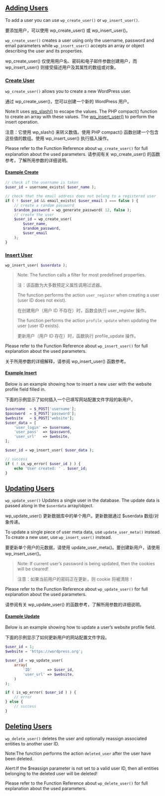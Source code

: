 ## [Adding Users](https://developer.wordpress.org/plugins/users/working-with-users/#adding-users)

To add a user you can use `wp_create_user()` or `wp_insert_user()`.

要添加用户，可以使用 wp_create_user() 或 wp_insert_user()。

`wp_create_user()` creates a user using only the username, password and email parameters while `wp_insert_user()` accepts an array or object describing the user and its properties.

wp_create_user() 仅使用用户名、密码和电子邮件参数创建用户，而 wp_insert_user() 则接受描述用户及其属性的数组或对象。



### [Create User](https://developer.wordpress.org/plugins/users/working-with-users/#create-user)

`wp_create_user()` allows you to create a new WordPress user.

通过 wp_create_user()，您可以创建一个新的 WordPress 用户。

Note:It uses [wp_slash()](https://developer.wordpress.org/reference/functions/wp_slash/) to escape the values. The PHP compact() function to create an array with these values. The [wp_insert_user()](https://developer.wordpress.org/reference/functions/wp_insert_user/) to perform the insert operation.

注意：它使用 wp_slash() 来转义数值。使用 PHP compact() 函数创建一个包含这些值的数组。使用 wp_insert_user() 执行插入操作。

Please refer to the Function Reference about `wp_create_user()` for full explanation about the used parameters.
请参阅有关 wp_create_user() 的函数参考，了解所用参数的详细说明。



#### [Example Create](https://developer.wordpress.org/plugins/users/working-with-users/#example-create)

```php
// check if the username is taken
$user_id = username_exists( $user_name );

// check that the email address does not belong to a registered user
if ( ! $user_id && email_exists( $user_email ) === false ) {
	// create a random password
	$random_password = wp_generate_password( 12, false );
	// create the user
	$user_id = wp_create_user(
		$user_name,
		$random_password,
		$user_email
	);
}
```



### [Insert User](https://developer.wordpress.org/plugins/users/working-with-users/#insert-user)

```php
wp_insert_user( $userdata );
```

> Note: The function calls a filter for most predefined properties.
>
> 注：该函数为大多数预定义属性调用过滤器。
>
> The function performs the action `user_register` when creating a user (user ID does not exist).
>
> 在创建用户（用户 ID 不存在）时，函数会执行 user_register 操作。
>
> The function performs the action `profile_update` when updating the user (user ID exists).
>
> 更新用户（用户 ID 存在）时，函数执行 profile_update 操作。

Please refer to the Function Reference about `wp_insert_user()` for full explanation about the used parameters.

关于所用参数的详细解释，请参阅 wp_insert_user() 函数参考。



#### [Example Insert](https://developer.wordpress.org/plugins/users/working-with-users/#example-insert)

Below is an example showing how to insert a new user with the website profile field filled in.

下面的示例显示了如何插入一个已填写网站配置文件字段的新用户。

```php
$username  = $_POST['username'];
$password  = $_POST['password'];
$website   = $_POST['website'];
$user_data = [
	'user_login' => $username,
	'user_pass'  => $password,
	'user_url'   => $website,
];

$user_id = wp_insert_user( $user_data );

// success
if ( ! is_wp_error( $user_id ) ) {
	echo 'User created: ' . $user_id;
}
```



## [Updating Users](https://developer.wordpress.org/plugins/users/working-with-users/#updating-users)

`wp_update_user()` Updates a single user in the database. The update data is passed along in the `$userdata` array/object.

wp_update_user() 更新数据库中的单个用户。更新数据通过 $userdata 数组/对象传递。

To update a single piece of user meta data, use `update_user_meta()` instead. To create a new user, use `wp_insert_user()` instead.

要更新单个用户的元数据，请使用 update_user_meta()。要创建新用户，请使用 wp_insert_user()。

> Note: If current user’s password is being updated, then the cookies will be cleared!
>
> 注意：如果当前用户的密码正在更新，则 cookie 将被清除！

Please refer to the Function Reference about `wp_update_user()` for full explanation about the used parameters.

请参阅有关 wp_update_user() 的函数参考，了解所用参数的详细说明。



#### [Example Update](https://developer.wordpress.org/plugins/users/working-with-users/#example-update)

Below is an example showing how to update a user’s website profile field.

下面的示例显示了如何更新用户的网站配置文件字段。

```php
$user_id = 1;
$website = 'https://wordpress.org';

$user_id = wp_update_user(
	array(
		'ID'       => $user_id,
		'user_url' => $website,
	)
);

if ( is_wp_error( $user_id ) ) {
	// error
} else {
	// success
}
```



## [Deleting Users](https://developer.wordpress.org/plugins/users/working-with-users/#deleting-users)

`wp_delete_user()` deletes the user and optionally reassign associated entities to another user ID.

Note:The function performs the action `deleted_user` after the user have been deleted.

Alert:If the $reassign parameter is not set to a valid user ID, then all entities belonging to the deleted user will be deleted!

Please refer to the Function Reference about `wp_delete_user()` for full explanation about the used parameters.
